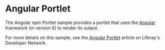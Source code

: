 # Angular Portlet

The Angular npm Portlet sample provides a portlet that uses the
[Angular](https://angular.io/) framework (in version 6) to render its output.

For more details on this sample, see the
[Angular Portlet](https://dev.liferay.com/en/develop/reference/-/knowledge_base/7-1/angular-6-npm-portlet)
article on Liferay's Developer Network.
